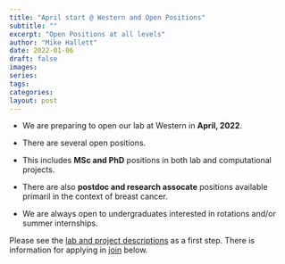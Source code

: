 ```yaml
---
title: "April start @ Western and Open Positions"
subtitle: ""
excerpt: "Open Positions at all levels"
author: "Mike Hallett"
date: 2022-01-06
draft: false
images:
series:
tags:
categories:
layout: post
---
```


- We are preparing to open our lab at Western in __April, 2022__. 

- There are several open positions. 

- This includes __MSc and PhD__ positions in both lab and computational projects.

- There are also __postdoc and research assocate__ positions available primaril in the context of breast cancer.

- We are always open to undergraduates interested in rotations and/or summer internships.

Please see the [lab and project descriptions](/research/) as a first step. There is information for applying in [join](/join/) below.